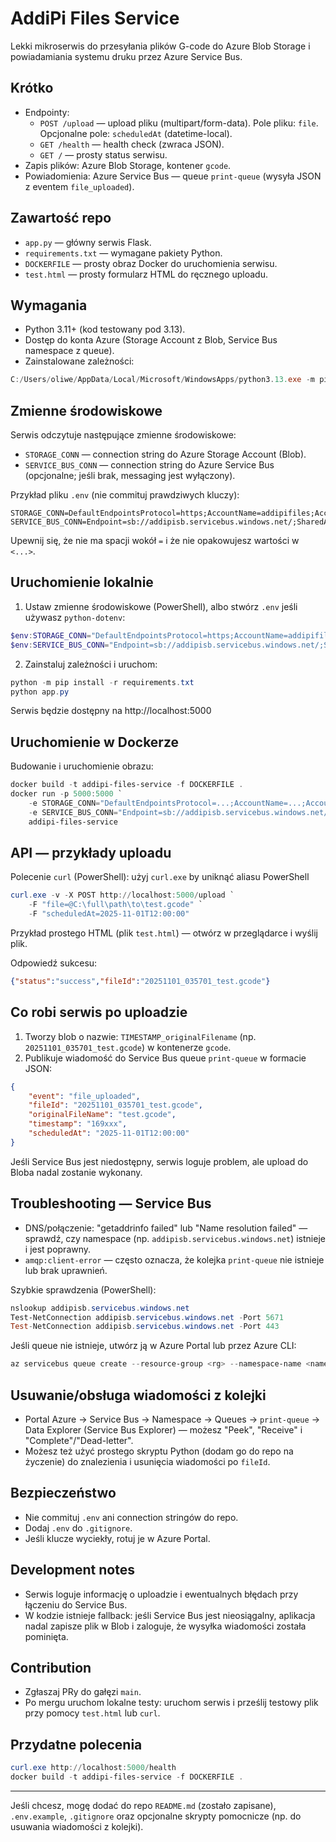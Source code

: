 # AddiPi Files Service

Lekki mikroserwis do przesyłania plików G-code do Azure Blob Storage
i powiadamiania systemu druku przez Azure Service Bus.

## Krótko

- Endpointy:
	- `POST /upload` — upload pliku (multipart/form-data). Pole pliku: `file`. Opcjonalne pole: `scheduledAt` (datetime-local).
	- `GET /health` — health check (zwraca JSON).
	- `GET /` — prosty status serwisu.
- Zapis plików: Azure Blob Storage, kontener `gcode`.
- Powiadomienia: Azure Service Bus — queue `print-queue` (wysyła JSON z eventem `file_uploaded`).

## Zawartość repo

- `app.py` — główny serwis Flask.
- `requirements.txt` — wymagane pakiety Python.
- `DOCKERFILE` — prosty obraz Docker do uruchomienia serwisu.
- `test.html` — prosty formularz HTML do ręcznego uploadu.

## Wymagania

- Python 3.11+ (kod testowany pod 3.13).
- Dostęp do konta Azure (Storage Account z Blob, Service Bus namespace z queue).
- Zainstalowane zależności:

```powershell
C:/Users/oliwe/AppData/Local/Microsoft/WindowsApps/python3.13.exe -m pip install -r .\requirements.txt
```

## Zmienne środowiskowe

Serwis odczytuje następujące zmienne środowiskowe:
- `STORAGE_CONN` — connection string do Azure Storage Account (Blob).
- `SERVICE_BUS_CONN` — connection string do Azure Service Bus (opcjonalne; jeśli brak, messaging jest wyłączony).

Przykład pliku `.env` (nie commituj prawdziwych kluczy):

```
STORAGE_CONN=DefaultEndpointsProtocol=https;AccountName=addipifiles;AccountKey=...;EndpointSuffix=core.windows.net
SERVICE_BUS_CONN=Endpoint=sb://addipisb.servicebus.windows.net/;SharedAccessKeyName=RootManageSharedAccessKey;SharedAccessKey=...
```

Upewnij się, że nie ma spacji wokół `=` i że nie opakowujesz wartości w `<...>`.

## Uruchomienie lokalnie

1. Ustaw zmienne środowiskowe (PowerShell), albo stwórz `.env` jeśli używasz `python-dotenv`:

```powershell
$env:STORAGE_CONN="DefaultEndpointsProtocol=https;AccountName=addipifiles;AccountKey=...;EndpointSuffix=core.windows.net"
$env:SERVICE_BUS_CONN="Endpoint=sb://addipisb.servicebus.windows.net/;SharedAccessKeyName=RootManageSharedAccessKey;SharedAccessKey=..."
```

2. Zainstaluj zależności i uruchom:

```powershell
python -m pip install -r requirements.txt
python app.py
```

Serwis będzie dostępny na http://localhost:5000

## Uruchomienie w Dockerze

Budowanie i uruchomienie obrazu:

```powershell
docker build -t addipi-files-service -f DOCKERFILE .
docker run -p 5000:5000 `
	-e STORAGE_CONN="DefaultEndpointsProtocol=...;AccountName=...;AccountKey=...;EndpointSuffix=core.windows.net" `
	-e SERVICE_BUS_CONN="Endpoint=sb://addipisb.servicebus.windows.net/;SharedAccessKeyName=...;SharedAccessKey=..." `
	addipi-files-service
```

## API — przykłady uploadu

Polecenie `curl` (PowerShell): użyj `curl.exe` by uniknąć aliasu PowerShell

```powershell
curl.exe -v -X POST http://localhost:5000/upload `
	-F "file=@C:\full\path\to\test.gcode" `
	-F "scheduledAt=2025-11-01T12:00:00"
```

Przykład prostego HTML (plik `test.html`) — otwórz w przeglądarce i wyślij plik.

Odpowiedź sukcesu:

```json
{"status":"success","fileId":"20251101_035701_test.gcode"}
```

## Co robi serwis po uploadzie

1. Tworzy blob o nazwie: `TIMESTAMP_originalFilename` (np. `20251101_035701_test.gcode`) w kontenerze `gcode`.
2. Publikuje wiadomość do Service Bus queue `print-queue` w formacie JSON:

```json
{
	"event": "file_uploaded",
	"fileId": "20251101_035701_test.gcode",
	"originalFileName": "test.gcode",
	"timestamp": "169xxx",
	"scheduledAt": "2025-11-01T12:00:00"
}
```

Jeśli Service Bus jest niedostępny, serwis loguje problem, ale upload do Bloba nadal zostanie wykonany.

## Troubleshooting — Service Bus

- DNS/połączenie: "getaddrinfo failed" lub "Name resolution failed" — sprawdź, czy namespace (np. `addipisb.servicebus.windows.net`) istnieje i jest poprawny.
- `amqp:client-error` — często oznacza, że kolejka `print-queue` nie istnieje lub brak uprawnień.

Szybkie sprawdzenia (PowerShell):

```powershell
nslookup addipisb.servicebus.windows.net
Test-NetConnection addipisb.servicebus.windows.net -Port 5671
Test-NetConnection addipisb.servicebus.windows.net -Port 443
```

Jeśli queue nie istnieje, utwórz ją w Azure Portal lub przez Azure CLI:

```powershell
az servicebus queue create --resource-group <rg> --namespace-name <namespace> --name print-queue
```

## Usuwanie/obsługa wiadomości z kolejki

- Portal Azure -> Service Bus -> Namespace -> Queues -> `print-queue` -> Data Explorer (Service Bus Explorer) — możesz "Peek", "Receive" i "Complete"/"Dead-letter".
- Możesz też użyć prostego skryptu Python (dodam go do repo na życzenie) do znalezienia i usunięcia wiadomości po `fileId`.

## Bezpieczeństwo

- Nie commituj `.env` ani connection stringów do repo.
- Dodaj `.env` do `.gitignore`.
- Jeśli klucze wyciekły, rotuj je w Azure Portal.

## Development notes

- Serwis loguje informację o uploadzie i ewentualnych błędach przy łączeniu do Service Bus.
- W kodzie istnieje fallback: jeśli Service Bus jest nieosiągalny, aplikacja nadal zapisze plik w Blob i zaloguje, że wysyłka wiadomości została pominięta.

## Contribution

- Zgłaszaj PRy do gałęzi `main`.
- Po mergu uruchom lokalne testy: uruchom serwis i prześlij testowy plik przy pomocy `test.html` lub `curl`.

## Przydatne polecenia

```powershell
curl.exe http://localhost:5000/health
docker build -t addipi-files-service -f DOCKERFILE .
```

---

Jeśli chcesz, mogę dodać do repo `README.md` (zostało zapisane), `.env.example`, `.gitignore` oraz opcjonalne skrypty pomocnicze (np. do usuwania wiadomości z kolejki). 
